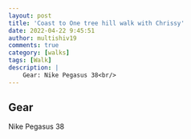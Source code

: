 ```yaml
---
layout: post
title: 'Coast to One tree hill walk with Chrissy'
date: 2022-04-22 9:45:51
author: multishiv19
comments: true
category: [walks]
tags: [Walk]
description: |
    Gear: Nike Pegasus 38<br/>
---
```


## Gear
Nike Pegasus 38



<div width='100%' class='strava-embed-placeholder' data-embed-type='activity' data-embed-id='7020802564'></div>
<script src='https://strava-embeds.com/embed.js'></script>
